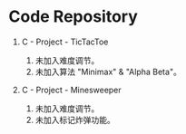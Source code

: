 # Code Repository

1. C - Project - TicTacToe

    1. 未加入难度调节。
    2. 未加入算法 "Minimax" & "Alpha Beta"。

2. C - Project - Minesweeper

    1. 未加入难度调节。
    2. 未加入标记炸弹功能。
